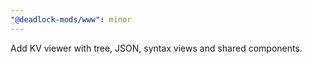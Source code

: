 ```yaml
---
"@deadlock-mods/www": minor
---
```


Add KV viewer with tree, JSON, syntax views and shared components.

